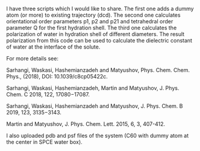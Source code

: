 I have three scripts which I would like to share. 
The first one adds a dummy atom (or more) to existing trajectory (dcd). 
The second one calculates orientational order parameters p1, p2 and p21 and tetrahedral order parameter Q for the first hydration shell. 
The third one calculates the polarization of water in hydration shell of different diameters. The result polarization from this code can be used to calculate the dielectric constant of water at the interface of the solute. 

For more details see:

Sarhangi, Waskasi, Hashemianzadeh and Matyushov, Phys. Chem. Chem. Phys., (2018), DOI: 10.1039/c8cp05422c.

Sarhangi, Waskasi, Hashemianzadeh, Martin  and Matyushov,  J. Phys. Chem. C 2018, 122, 17080−17087. 

Sarhangi, Waskasi, Hashemianzadeh and Matyushov,  J. Phys. Chem. B 2019, 123, 3135−3143. 

Martin and Matyushov, J. Phys. Chem. Lett. 2015,  6, 3, 407-412. 

I also uploaded pdb and psf files of the system (C60 with dummy atom at the center in SPCE water box).
